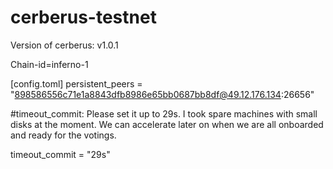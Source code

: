 # cerberus-testnet



Version of cerberus: v1.0.1

Chain-id=inferno-1

[config.toml]
persistent_peers = "898586556c71e1a8843dfb8986e65bb0687bb8df@49.12.176.134:26656"


#timeout_commit: Please set it up to 29s. I took spare machines with small disks at the moment. We can accelerate later on when we are all onboarded and ready for the votings. 

timeout_commit = "29s"
